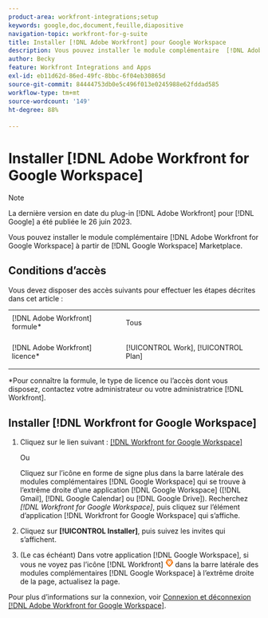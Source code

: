 ```yaml
---
product-area: workfront-integrations;setup
keywords: google,doc,document,feuille,diapositive
navigation-topic: workfront-for-g-suite
title: Installer [!DNL Adobe Workfront] pour Google Workspace
description: Vous pouvez installer le module complémentaire  [!DNL Adobe Workfront] pour Google Workspace à partir de Google Workspace Marketplace.
author: Becky
feature: Workfront Integrations and Apps
exl-id: eb11d62d-86ed-49fc-8bbc-6f04eb30865d
source-git-commit: 84444753db0e5c496f013e0245988e62fddad585
workflow-type: tm+mt
source-wordcount: '149'
ht-degree: 88%

---
```


# Installer [!DNL Adobe Workfront for Google Workspace]

>[!NOTE]
>
>La dernière version en date du plug-in [!DNL Adobe Workfront] pour [!DNL Google] a été publiée le 26 juin 2023.

Vous pouvez installer le module complémentaire [!DNL Adobe Workfront for Google Workspace] à partir de [!DNL Google Workspace] Marketplace.

## Conditions d’accès

Vous devez disposer des accès suivants pour effectuer les étapes décrites dans cet article :

<table style="table-layout:auto"> 
 <col> 
 <col> 
 <tbody> 
  <tr> 
   <td role="rowheader">[!DNL Adobe Workfront] formule*</td> 
   <td> <p>Tous</p> </td> 
  </tr> 
  <tr> 
   <td role="rowheader">[!DNL Adobe Workfront] licence*</td> 
   <td> <p>[!UICONTROL Work], [!UICONTROL Plan]</p> </td> 
  </tr>
   </tbody> 
</table>

&#42;Pour connaître la formule, le type de licence ou l’accès dont vous disposez, contactez votre administrateur ou votre administratrice [!DNL Workfront].

## Installer [!DNL Workfront for Google Workspace]

1. Cliquez sur le lien suivant : [[!DNL Workfront for Google Workspace]](https://workspace.google.com/marketplace/app/adobe_workfront/811980987828)

   Ou

   Cliquez sur l’icône en forme de signe plus dans la barre latérale des modules complémentaires [!DNL Google Workspace] qui se trouve à l’extrême droite d’une application [!DNL Google Workspace] ([!DNL Gmail], [!DNL Google Calendar] ou [!DNL Google Drive]). Recherchez *[!DNL Workfront for Google Workspace]*, puis cliquez sur l’élément d’application [!DNL Workfront for Google Workspace] qui s’affiche.

1. Cliquez sur **[!UICONTROL Installer]**, puis suivez les invites qui s’affichent.
1. (Le cas échéant) Dans votre application [!DNL Google Workspace], si vous ne voyez pas l’icône [!DNL Workfront] ![](assets/wf-lion-icon.png) dans la barre latérale des modules complémentaires [!DNL Google Workspace] à l’extrême droite de la page, actualisez la page.

Pour plus d’informations sur la connexion, voir [Connexion et déconnexion [!DNL Adobe Workfront for Google Workspace]](../../workfront-integrations-and-apps/workfront-for-g-suite/log-in-and-out-wf-for-gsuite.md).
